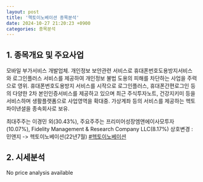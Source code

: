 ```yaml
---
layout: post
title: '헥토이노베이션 종목분석'
date: 2024-10-27 21:20:23 +0900
categories: 종목분석
---
```


## 1. 종목개요 및 주요사업

모바일 부가서비스 개발업체. 개인정보 보안관련 서비스로 휴대폰번호도용방지서비스와 로그인플러스 서비스를 제공하여 개인정보 불법 도용의 피해를 차단하는 사업을 주력으로 영위. 휴대폰번호도용방지 서비스를 시작으로 로그인플러스, 휴대폰간편로그인 등의 다양한 2차 본인인증서비스를 제공하고 있으며 최근 주식투자노트, 건강지키미 등을 서비스하며 생활플랫폼으로 사업영역을 확대중. 가상계좌 등의 서비스를 제공하는 헥토파이낸셜을 종속회사로 보유.

최대주주는 이경민 외(30.43%), 주요주주는 프리미어성장엠앤에이사모투자(10.07%), Fidelity Management & Research Company LLC(8.17%) 상호변경 : 민앤지 -> 헥토이노베이션(22년7월)
[#헥토이노베이션](#)

## 2. 시세분석

No price analysis available
